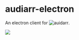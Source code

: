# audiarr-electron

An electron client for ![auidarr](https://github.com/trevordavies095/audiarr).

![](https://i.imgur.com/v3gZx8r.jpeg)
